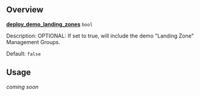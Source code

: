 ## Overview

[**deploy_demo_landing_zones**][this_page] `bool`

Description: OPTIONAL: If set to true, will include the demo "Landing Zone" Management Groups.

Default: `false`

## Usage
_coming soon_

 [//]: # (************************)
 [//]: # (INSERT LINK LABELS BELOW)
 [//]: # (************************)

[this_page]: # "Link for the current page."